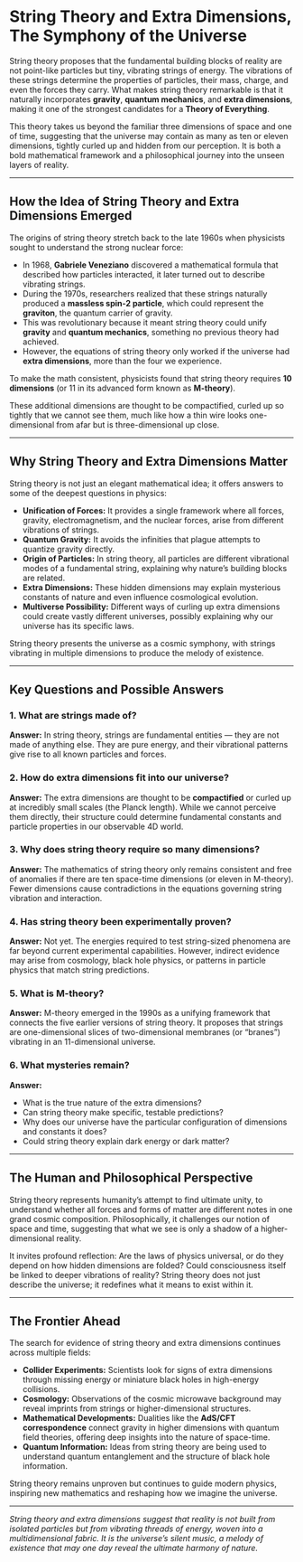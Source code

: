 # **String Theory and Extra Dimensions, The Symphony of the Universe**

String theory proposes that the fundamental building blocks of reality are not point-like particles but tiny, vibrating strings of energy. The vibrations of these strings determine the properties of particles, their mass, charge, and even the forces they carry. What makes string theory remarkable is that it naturally incorporates **gravity**, **quantum mechanics**, and **extra dimensions**, making it one of the strongest candidates for a **Theory of Everything**.

This theory takes us beyond the familiar three dimensions of space and one of time, suggesting that the universe may contain as many as ten or eleven dimensions, tightly curled up and hidden from our perception. It is both a bold mathematical framework and a philosophical journey into the unseen layers of reality.

---

## **How the Idea of String Theory and Extra Dimensions Emerged**

The origins of string theory stretch back to the late 1960s when physicists sought to understand the strong nuclear force:

* In 1968, **Gabriele Veneziano** discovered a mathematical formula that described how particles interacted, it later turned out to describe vibrating strings.
* During the 1970s, researchers realized that these strings naturally produced a **massless spin-2 particle**, which could represent the **graviton**, the quantum carrier of gravity.
* This was revolutionary because it meant string theory could unify **gravity** and **quantum mechanics**, something no previous theory had achieved.
* However, the equations of string theory only worked if the universe had **extra dimensions**, more than the four we experience.

To make the math consistent, physicists found that string theory requires **10 dimensions** (or 11 in its advanced form known as **M-theory**).

These additional dimensions are thought to be compactified, curled up so tightly that we cannot see them, much like how a thin wire looks one-dimensional from afar but is three-dimensional up close.

---

## **Why String Theory and Extra Dimensions Matter**

String theory is not just an elegant mathematical idea; it offers answers to some of the deepest questions in physics:

* **Unification of Forces:** It provides a single framework where all forces, gravity, electromagnetism, and the nuclear forces, arise from different vibrations of strings.
* **Quantum Gravity:** It avoids the infinities that plague attempts to quantize gravity directly.
* **Origin of Particles:** In string theory, all particles are different vibrational modes of a fundamental string, explaining why nature’s building blocks are related.
* **Extra Dimensions:** These hidden dimensions may explain mysterious constants of nature and even influence cosmological evolution.
* **Multiverse Possibility:** Different ways of curling up extra dimensions could create vastly different universes, possibly explaining why our universe has its specific laws.

String theory presents the universe as a cosmic symphony, with strings vibrating in multiple dimensions to produce the melody of existence.

---

## **Key Questions and Possible Answers**

### **1. What are strings made of?**

**Answer:** In string theory, strings are fundamental entities — they are not made of anything else. They are pure energy, and their vibrational patterns give rise to all known particles and forces.

### **2. How do extra dimensions fit into our universe?**

**Answer:** The extra dimensions are thought to be **compactified** or curled up at incredibly small scales (the Planck length). While we cannot perceive them directly, their structure could determine fundamental constants and particle properties in our observable 4D world.

### **3. Why does string theory require so many dimensions?**

**Answer:** The mathematics of string theory only remains consistent and free of anomalies if there are ten space-time dimensions (or eleven in M-theory). Fewer dimensions cause contradictions in the equations governing string vibration and interaction.

### **4. Has string theory been experimentally proven?**

**Answer:** Not yet. The energies required to test string-sized phenomena are far beyond current experimental capabilities. However, indirect evidence may arise from cosmology, black hole physics, or patterns in particle physics that match string predictions.

### **5. What is M-theory?**

**Answer:** M-theory emerged in the 1990s as a unifying framework that connects the five earlier versions of string theory. It proposes that strings are one-dimensional slices of two-dimensional membranes (or “branes”) vibrating in an 11-dimensional universe.

### **6. What mysteries remain?**

**Answer:**

* What is the true nature of the extra dimensions?
* Can string theory make specific, testable predictions?
* Why does our universe have the particular configuration of dimensions and constants it does?
* Could string theory explain dark energy or dark matter?

---

## **The Human and Philosophical Perspective**

String theory represents humanity’s attempt to find ultimate unity, to understand whether all forces and forms of matter are different notes in one grand cosmic composition. Philosophically, it challenges our notion of space and time, suggesting that what we see is only a shadow of a higher-dimensional reality.

It invites profound reflection: Are the laws of physics universal, or do they depend on how hidden dimensions are folded? Could consciousness itself be linked to deeper vibrations of reality? String theory does not just describe the universe; it redefines what it means to exist within it.

---

## **The Frontier Ahead**

The search for evidence of string theory and extra dimensions continues across multiple fields:

* **Collider Experiments:** Scientists look for signs of extra dimensions through missing energy or miniature black holes in high-energy collisions.
* **Cosmology:** Observations of the cosmic microwave background may reveal imprints from strings or higher-dimensional structures.
* **Mathematical Developments:** Dualities like the **AdS/CFT correspondence** connect gravity in higher dimensions with quantum field theories, offering deep insights into the nature of space-time.
* **Quantum Information:** Ideas from string theory are being used to understand quantum entanglement and the structure of black hole information.

String theory remains unproven but continues to guide modern physics, inspiring new mathematics and reshaping how we imagine the universe.

---

*String theory and extra dimensions suggest that reality is not built from isolated particles but from vibrating threads of energy, woven into a multidimensional fabric. It is the universe’s silent music, a melody of existence that may one day reveal the ultimate harmony of nature.*
